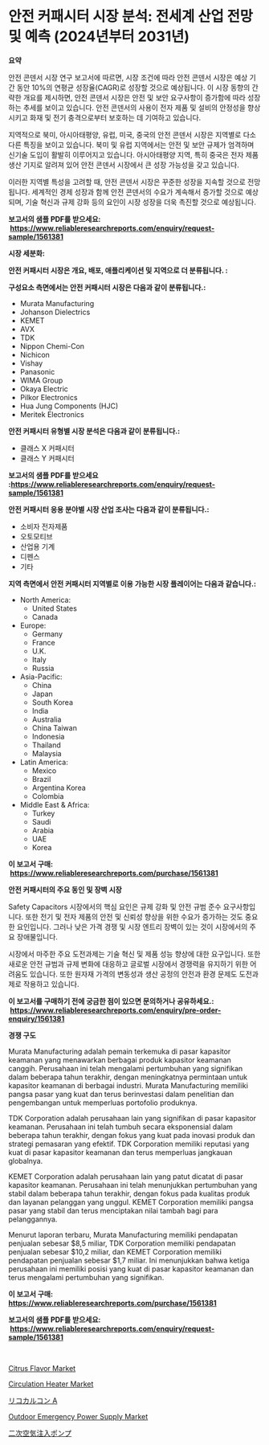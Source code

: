 <p><h1>안전 커패시터 시장 분석: 전세계 산업 전망 및 예측 (2024년부터 2031년)</h1></p><p><strong>요약</strong></p>
<p><p>안전 콘덴서 시장 연구 보고서에 따르면, 시장 조건에 따라 안전 콘덴서 시장은 예상 기간 동안 10%의 연평균 성장율(CAGR)로 성장할 것으로 예상됩니다. 이 시장 동향의 간략한 개요를 제시하면, 안전 콘덴서 시장은 안전 및 보안 요구사항이 증가함에 따라 성장하는 추세를 보이고 있습니다. 안전 콘덴서의 사용이 전자 제품 및 설비의 안정성을 향상시키고 화재 및 전기 충격으로부터 보호하는 데 기여하고 있습니다.</p><p>지역적으로 북미, 아시아태평양, 유럽, 미국, 중국의 안전 콘덴서 시장은 지역별로 다소 다른 특징을 보이고 있습니다. 북미 및 유럽 지역에서는 안전 및 보안 규제가 엄격하며 신기술 도입이 활발히 이루어지고 있습니다. 아시아태평양 지역, 특히 중국은 전자 제품 생산 기지로 알려져 있어 안전 콘덴서 시장에서 큰 성장 가능성을 갖고 있습니다.</p><p>이러한 지역별 특성을 고려할 때, 안전 콘덴서 시장은 꾸준한 성장을 지속할 것으로 전망됩니다. 세계적인 경제 성장과 함께 안전 콘덴서의 수요가 계속해서 증가할 것으로 예상되며, 기술 혁신과 규제 강화 등의 요인이 시장 성장을 더욱 촉진할 것으로 예상됩니다.</p></p>
<p><strong>보고서의 샘플 PDF를 받으세요: &nbsp;<a href="https://www.reliableresearchreports.com/enquiry/request-sample/1561381">https://www.reliableresearchreports.com/enquiry/request-sample/1561381</a></strong></p>
<p><strong>시장 세분화:</strong></p>
<p><strong> 안전 커패시터 시장은 개요, 배포, 애플리케이션 및 지역으로 더 분류됩니다. :</strong></p>
<p><strong>구성요소 측면에서는 안전 커패시터 시장은 다음과 같이 분류됩니다.:</strong></p>
<p><ul><li>Murata Manufacturing</li><li>Johanson Dielectrics</li><li>KEMET</li><li>AVX</li><li>TDK</li><li>Nippon Chemi-Con</li><li>Nichicon</li><li>Vishay</li><li>Panasonic</li><li>WIMA Group</li><li>Okaya Electric</li><li>Pilkor Electronics</li><li>Hua Jung Components (HJC)</li><li>Meritek Electronics</li></ul></p>
<p><strong> 안전 커패시터 유형별 시장 분석은 다음과 같이 분류됩니다.:</strong></p>
<p><ul><li>클래스 X 커패시터</li><li>클래스 Y 커패시터</li></ul></p>
<p><strong>보고서의 샘플 PDF를 받으세요 :<a href="https://www.reliableresearchreports.com/enquiry/request-sample/1561381">https://www.reliableresearchreports.com/enquiry/request-sample/1561381</a></strong></p>
<p><strong> 안전 커패시터 응용 분야별 시장 산업 조사는 다음과 같이 분류됩니다.:</strong></p>
<p><ul><li>소비자 전자제품</li><li>오토모티브</li><li>산업용 기계</li><li>디펜스</li><li>기타</li></ul></p>
<p><strong>지역 측면에서 안전 커패시터 지역별로 이용 가능한 시장 플레이어는 다음과 같습니다.:</strong></p>
<p><ul>
    <li>
        North America:
        <ul>
            <li>United States</li>
            <li>Canada</li>
        </ul>
    </li>
    <li>
        Europe:
        <ul>
            <li>Germany</li>
            <li>France</li>
            <li>U.K.</li>
            <li>Italy</li>
            <li>Russia</li>
        </ul>
    </li>
    <li>
        Asia-Pacific:
        <ul>
            <li>China</li>
            <li>Japan</li>
            <li>South Korea</li>
            <li>India</li>
            <li>Australia</li>
            <li>China Taiwan</li>
            <li>Indonesia</li>
            <li>Thailand</li>
            <li>Malaysia</li>
        </ul>
    </li>
    <li>
        Latin America:
        <ul>
            <li>Mexico</li>
            <li>Brazil</li>
            <li>Argentina Korea</li>
            <li>Colombia</li>
        </ul>
    </li>
    <li>
        Middle East & Africa:
        <ul>
            <li>Turkey</li>
            <li>Saudi</li>
            <li>Arabia</li>
            <li>UAE</li>
            <li>Korea</li>
        </ul>
    </li>
    </ul></p>
<p><strong>이 보고서 구매: &nbsp;<a href="https://www.reliableresearchreports.com/purchase/1561381">https://www.reliableresearchreports.com/purchase/1561381</a></strong></p>
<p><strong>안전 커패시터의 주요 동인 및 장벽 시장</strong></p>
<p><p>Safety Capacitors 시장에서의 핵심 요인은 규제 강화 및 안전 규범 준수 요구사항입니다. 또한 전기 및 전자 제품의 안전 및 신뢰성 향상을 위한 수요가 증가하는 것도 중요한 요인입니다. 그러나 낮은 가격 경쟁 및 시장 엔트리 장벽이 있는 것이 시장에서의 주요 장애물입니다.</p><p>시장에서 마주한 주요 도전과제는 기술 혁신 및 제품 성능 향상에 대한 요구입니다. 또한 새로운 안전 규범과 규제 변화에 대응하고 글로벌 시장에서 경쟁력을 유지하기 위한 어려움도 있습니다. 또한 원자재 가격의 변동성과 생산 공정의 안전과 환경 문제도 도전과제로 작용하고 있습니다.</p></p>
<p><strong>이 보고서를 구매하기 전에 궁금한 점이 있으면 문의하거나 공유하세요.: &nbsp;<a href="https://www.reliableresearchreports.com/enquiry/pre-order-enquiry/1561381">https://www.reliableresearchreports.com/enquiry/pre-order-enquiry/1561381</a></strong></p>
<p><strong>경쟁 구도</strong></p>
<p><p>Murata Manufacturing adalah pemain terkemuka di pasar kapasitor keamanan yang menawarkan berbagai produk kapasitor keamanan canggih. Perusahaan ini telah mengalami pertumbuhan yang signifikan dalam beberapa tahun terakhir, dengan meningkatnya permintaan untuk kapasitor keamanan di berbagai industri. Murata Manufacturing memiliki pangsa pasar yang kuat dan terus berinvestasi dalam penelitian dan pengembangan untuk memperluas portofolio produknya.</p><p>TDK Corporation adalah perusahaan lain yang signifikan di pasar kapasitor keamanan. Perusahaan ini telah tumbuh secara eksponensial dalam beberapa tahun terakhir, dengan fokus yang kuat pada inovasi produk dan strategi pemasaran yang efektif. TDK Corporation memiliki reputasi yang kuat di pasar kapasitor keamanan dan terus memperluas jangkauan globalnya.</p><p>KEMET Corporation adalah perusahaan lain yang patut dicatat di pasar kapasitor keamanan. Perusahaan ini telah menunjukkan pertumbuhan yang stabil dalam beberapa tahun terakhir, dengan fokus pada kualitas produk dan layanan pelanggan yang unggul. KEMET Corporation memiliki pangsa pasar yang stabil dan terus menciptakan nilai tambah bagi para pelanggannya.</p><p>Menurut laporan terbaru, Murata Manufacturing memiliki pendapatan penjualan sebesar $8,5 miliar, TDK Corporation memiliki pendapatan penjualan sebesar $10,2 miliar, dan KEMET Corporation memiliki pendapatan penjualan sebesar $1,7 miliar. Ini menunjukkan bahwa ketiga perusahaan ini memiliki posisi yang kuat di pasar kapasitor keamanan dan terus mengalami pertumbuhan yang signifikan.</p></p>
<p><strong>이 보고서 구매: &nbsp; <a href="https://www.reliableresearchreports.com/purchase/1561381">https://www.reliableresearchreports.com/purchase/1561381</a></strong></p>
<p><strong>보고서의 샘플 PDF를 받으세요: &nbsp;<a href="https://www.reliableresearchreports.com/enquiry/request-sample/1561381">https://www.reliableresearchreports.com/enquiry/request-sample/1561381</a></strong><strong></strong></p>
<p>&nbsp;</p>
<p><p><a href="https://issuu.com/reportprime-2/docs/citrus-flavor-market-size-2030.pptx">Citrus Flavor Market</a></p><p><a href="https://issuu.com/reportprime-2/docs/circulation-heater-market-size-2030.pptx">Circulation Heater Market</a></p><p><a href="https://github.com/zjkmgcs938405/Market-Research-Report-List-1/blob/main/86746556811.md">リコカルコン A</a></p><p><a href="https://unruly-ladybug-44b.notion.site/Outdoor-Emergency-Power-Supply-Market-Research-Report-Forecasted-for-Period-from-2024-2031-by-Mar-45505cbbe63444ad9e01508ab671f0a6">Outdoor Emergency Power Supply Market</a></p><p><a href="https://github.com/schmahlson/Market-Research-Report-List-1/blob/main/66227336814.md">二次空気注入ポンプ</a></p></p>